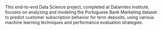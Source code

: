 This end-to-end Data Science project, completed at Datamites Institute, focuses on analyzing and modeling the Portuguese Bank Marketing dataset to predict customer subscription behavior for term deposits, 
using various machine learning techniques and performance evaluation strategies.
